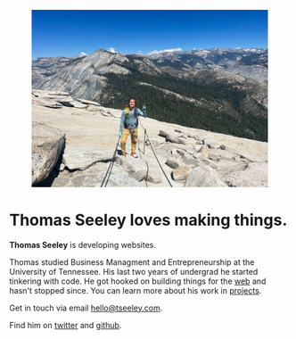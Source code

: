 

<figure><img  alt="Thomas standing on top of Half Dome in Yosemite National Park." loading="lazy" src="/assets/images/thomas.jpg"></figure>


# Thomas Seeley loves making things.

**Thomas Seeley** is developing websites.

Thomas studied Business Managment and Entrepreneurship at the University of Tennessee. His last two years of undergrad he started tinkering with code. He got hooked on building things for the [web](/site/web) and hasn't stopped since. You can learn more about his work in [projects](/site/projects).

Get in touch via email [hello@tseeley.com](hello).

Find him on [twitter](iamseeley) and [github](iamseeley).